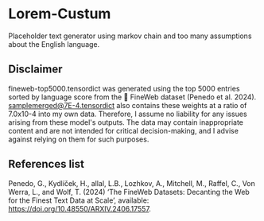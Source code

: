 # Lorem-Custum
Placeholder text generator using markov chain and too many assumptions about the English language.


## Disclaimer
fineweb-top5000.tensordict was generated using the top 5000 entries sorted by language score from the 🍷 FineWeb dataset (Penedo et al. 2024). samplemerged@7E-4.tensordict also contains these weights at a ratio of 7.0x10-4 into my own data. Therefore, I assume no liability for any issues arising from these model's outputs. The data may contain inappropriate content and are not intended for critical decision-making, and I advise against relying on them for such purposes.

## References list
Penedo, G., Kydlíček, H., allal, L.B., Lozhkov, A., Mitchell, M., Raffel, C., Von Werra, L., and Wolf, T. (2024) ‘The FineWeb Datasets: Decanting the Web for the Finest Text Data at Scale’, available: https://doi.org/10.48550/ARXIV.2406.17557.
